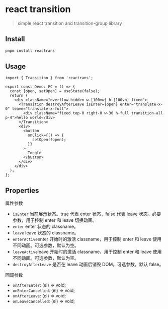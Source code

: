 # react transition

> simple react transition and transition-group library

## Install

```bash
pnpm install reactrans
```

## Usage

```tsx
import { Transition } from 'reactrans';

export const Demo: FC = () => {
  const [open, setOpen] = useState(false);
  return (
    <div className="overflow-hidden w-[100vw] h-[100vh] fixed">
      <Transition destroyAfterLeave isEnter={open} enter="translate-x-0" leave="translate-x-full">
        <div className="fixed top-0 right-0 w-30 h-full transition-all p-4">hello world</div>
      </Transition>
      <div>
        <button
          onClick={() => {
            setOpen(!open);
          }}
        >
          Toggle
        </button>
      </div>
    </div>
  );
};
```

## Properties

属性参数

- `isEnter` 当前展示状态。true 代表 enter 状态，false 代表 leave 状态。必要参数，用于控制 enter 和 leave 切换动画。
- `enter` enter 状态的 classname。
- `leave` leave 状态的 classname。
- `enterActive`enter 开始时的激活 classname，用于控制 enter 和 leave 使用不同动画。可选参数，默认为空。
- `leaveActive`leave 开始时的激活 classname，用于控制 enter 和 leave 使用不同动画。可选参数，默认为空。
- `destroyAfterLeave` 是否在 leave 动画后销毁 DOM。可选参数，默认 false。

回调参数

- `onAfterEnter`: (el) => void;
- `onEnterCancelled`: (el) => void;
- `onAfterLeave`: (el) => void;
- `onLeaveCancelled`: (el) => void;
